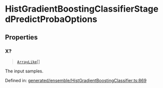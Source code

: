 # HistGradientBoostingClassifierStagedPredictProbaOptions

## Properties

### X?

> [`ArrayLike`](../types/ArrayLike.md)[]

The input samples.

Defined in:  [generated/ensemble/HistGradientBoostingClassifier.ts:869](https://github.com/transitive-bullshit/scikit-learn-ts/blob/b59c1ff/packages/sklearn/src/generated/ensemble/HistGradientBoostingClassifier.ts#L869)
